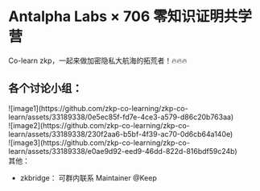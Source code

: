 # Antalpha Labs × 706 零知识证明共学营


Co-learn zkp，一起来做加密隐私大航海的拓荒者！🔥🔥🔥

## 各个讨论小组：

<div style="float:left">
![image1](https://github.com/zkp-co-learning/zkp-co-learn/assets/33189338/0e5ec85f-fd7e-4ce3-a579-d86c20b763aa)
</div>

<div style="float:left">
![image2](https://github.com/zkp-co-learning/zkp-co-learn/assets/33189338/230f2aa6-b5bf-4f39-ac70-0d6cb64a140e)
</div>

<div style="float:left">
![image3](https://github.com/zkp-co-learning/zkp-co-learn/assets/33189338/e0ae9d92-eed9-46dd-822d-816bdf59c24b)
</div>

<!--
<table>
<tr>
<td>![image](https://github.com/zkp-co-learning/zkp-co-learn/assets/33189338/0e5ec85f-fd7e-4ce3-a579-d86c20b763aa)</td>
<td>![image](https://github.com/zkp-co-learning/zkp-co-learn/assets/33189338/230f2aa6-b5bf-4f39-ac70-0d6cb64a140e)</td>
<td>![image](https://github.com/zkp-co-learning/zkp-co-learn/assets/33189338/e0ae9d92-eed9-46dd-822d-816bdf59c24b)</td>
</tr>
</table>
-->

其他：

- zkbridge： 可群内联系 Maintainer @Keep

